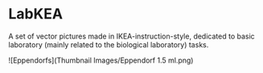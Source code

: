 # LabKEA
A set of vector pictures made in IKEA-instruction-style, dedicated to basic laboratory (mainly related to the biological laboratory) tasks.


![Eppendorfs](Thumbnail Images/Eppendorf 1.5 ml.png)
